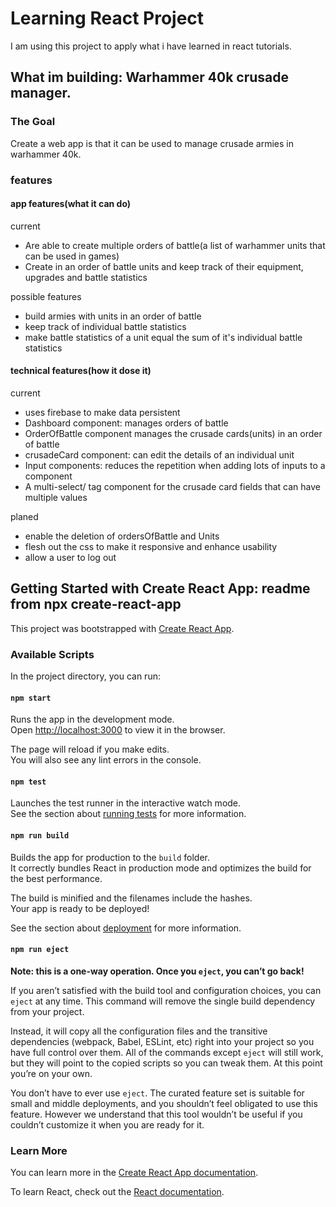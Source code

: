 # Learning React Project

I am using this project to apply what i have learned in react tutorials.

## What im building: Warhammer 40k crusade manager.

### The Goal

Create a web app is that it can be used to manage crusade armies in warhammer 40k.

### features
#### app features(what it can do)
current
- Are able to create multiple orders of battle(a list of warhammer units that can be used in games)
- Create in an order of battle units and keep track of their equipment, upgrades and battle statistics


possible features
- build armies with units in an order of battle
- keep track of individual battle statistics
- make battle statistics of a unit equal the sum of it's individual battle statistics

#### technical features(how it dose it)
current
- uses firebase to make data persistent 
- Dashboard component: manages orders of battle
- OrderOfBattle component manages the crusade cards(units) in an order of battle
- crusadeCard component: can edit the details of an individual unit
- Input components: reduces the repetition when adding lots of inputs to a component
- A multi-select/ tag component for the crusade card fields that can have multiple values


planed
- enable the deletion of ordersOfBattle and Units
- flesh out the css to make it responsive and enhance usability
- allow a user to log out


## Getting Started with Create React App: readme from npx create-react-app

This project was bootstrapped with [Create React App](https://github.com/facebook/create-react-app).

### Available Scripts

In the project directory, you can run:

#### `npm start`

Runs the app in the development mode.\
Open [http://localhost:3000](http://localhost:3000) to view it in the browser.

The page will reload if you make edits.\
You will also see any lint errors in the console.

#### `npm test`

Launches the test runner in the interactive watch mode.\
See the section about [running tests](https://facebook.github.io/create-react-app/docs/running-tests) for more information.

#### `npm run build`

Builds the app for production to the `build` folder.\
It correctly bundles React in production mode and optimizes the build for the best performance.

The build is minified and the filenames include the hashes.\
Your app is ready to be deployed!

See the section about [deployment](https://facebook.github.io/create-react-app/docs/deployment) for more information.

#### `npm run eject`

**Note: this is a one-way operation. Once you `eject`, you can’t go back!**

If you aren’t satisfied with the build tool and configuration choices, you can `eject` at any time. This command will remove the single build dependency from your project.

Instead, it will copy all the configuration files and the transitive dependencies (webpack, Babel, ESLint, etc) right into your project so you have full control over them. All of the commands except `eject` will still work, but they will point to the copied scripts so you can tweak them. At this point you’re on your own.

You don’t have to ever use `eject`. The curated feature set is suitable for small and middle deployments, and you shouldn’t feel obligated to use this feature. However we understand that this tool wouldn’t be useful if you couldn’t customize it when you are ready for it.

### Learn More

You can learn more in the [Create React App documentation](https://facebook.github.io/create-react-app/docs/getting-started).

To learn React, check out the [React documentation](https://reactjs.org/).

